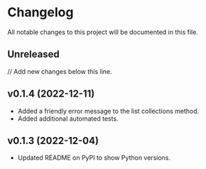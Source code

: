 # Changelog

All notable changes to this project will be documented in this file.

## Unreleased

// Add new changes below this line.

## v0.1.4 (2022-12-11)

- Added a friendly error message to the list collections method.
- Added additional automated tests.

## v0.1.3 (2022-12-04)

- Updated README on PyPI to show Python versions.

